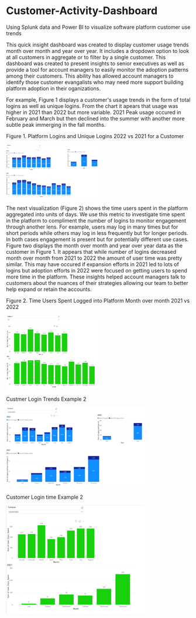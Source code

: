 # Customer-Activity-Dashboard
Using Splunk data and Power BI to visualize software platform customer use trends

This quick insight dashboard was created to display customer usage trends month over month and year over year. It includes a dropdown option to look at all customers in aggregate or to filter by a single customer. This dashboard was created to present insights to senior executives as well as provide a tool for account managers to easily monitor the adoption patterns among their customers. This ability has allowed account managers to identify those customer evangalists who may need more support building platform adoption in their oganizations. 

For example, Figure 1 displays a customer's usage trends in the form of total logins as well as unique logins. From the chart it apears that usage was higher in 2021 than 2022 but more variable. 2021 Peak usage occured in February and March but then declined into the summer with another more subtle peak immerging in the fall months. 


Figure 1. Platform Logins and Unique Logins 2022 vs 2021 for a Customer

<img src="Resources/logins-2.png" width=50%>



The next visualization (Figure 2) shows the time users spent in the platform aggregated into units of days. We use this metric to investigate time spent in the platform to compliment the number of logins to monitor engagement through another lens. For example, users may log in many times but for short periods while others may log in less frequently but for longer periods. In both cases engagement is present but for potentially different use cases. Figure two displays the month over month and year over year data as the customer in Figure 1. It appears that while number of logins decreased month over month from 2021 to 2022 the amount of user time was pretty similar. This may have occured if expansion efforts in 2021 led to lots of logins but adoption efforts in 2022 were focused on getting users to spend more time in the platform. These insights helped account managers talk to customers about the nuances of their strategies allowing our team to better help expand or retain the accounts. 


Figure 2. Time Users Spent Logged into Platform Month over month 2021 vs 2022

<img src="Resources/user_time.png" width=50%>




Custmer Login Trends Example 2

<img src="Resources/login_ex_2.png" width=75%>



Customer Login time Example 2

<img src="Resources/ex_2_user_time.png" width=75%>


